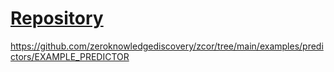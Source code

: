 # [Repository](https://github.com/zeroknowledgediscovery/zcor)


https://github.com/zeroknowledgediscovery/zcor/tree/main/examples/predictors/EXAMPLE_PREDICTOR